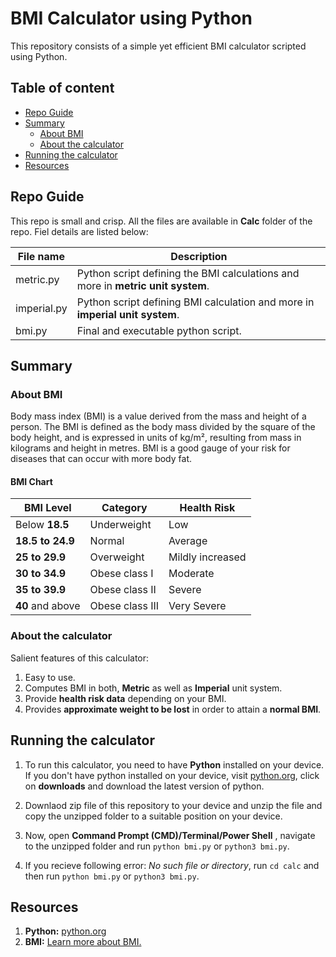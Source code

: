 # BMI Calculator using Python

This repository consists of a simple yet efficient BMI calculator scripted using Python.

## Table of content

- [Repo Guide](#repo-guide)
- [Summary](#summary)
    - [About BMI](#about-bmi)
    - [About the calculator](#about-the-calculator)
- [Running the calculator](#running-the-calculator)
- [Resources](#resources)

## Repo Guide

This repo is small and crisp. All the files are available in **Calc** folder of the repo. Fiel details are listed below:

| File name | Description |
| --- | --- |
| metric.py | Python script defining the BMI calculations and more in **metric unit system**. |
| imperial.py | Python script defining BMI calculation and more in **imperial unit system**. |
| bmi.py | Final and executable python script. |

## Summary

### About BMI

Body mass index (BMI) is a value derived from the mass and height of a person. The BMI is defined as the body mass divided by the square of the body height, and is expressed in units of kg/m², resulting from mass in kilograms and height in metres. BMI is a good gauge of your risk for diseases that can occur with more body fat.

#### BMI Chart

| BMI Level | Category | Health Risk |
| --- | --- | --- |
| Below **18.5** | Underweight | Low |
| **18.5 to 24.9** | Normal | Average |
| **25 to 29.9** | Overweight | Mildly increased |
| **30 to 34.9** | Obese class I | Moderate |
| **35 to 39.9** | Obese class II | Severe |
| **40** and above | Obese class III | Very Severe |

### About the calculator

Salient features of this calculator:

1. Easy to use.
2. Computes BMI in both, **Metric** as well as **Imperial** unit system.
3. Provide **health risk data** depending on your BMI.
4. Provides **approximate weight to be lost** in order to attain a **normal BMI**.

## Running the calculator

1. To run this calculator, you need to have **Python** installed on your device. If you don't have python installed on your device, visit [python.org](https://www.python.org), click on **downloads** and download the latest version of python.

2. Downlaod zip file of this repository to your device and unzip the file and copy the unzipped folder to a suitable position on your device.

3. Now, open **Command Prompt (CMD)/Terminal/Power Shell** , navigate to the unzipped folder and run `python bmi.py` or `python3 bmi.py`. 

4. If you recieve following error: *No such file or directory*, run `cd calc` and then run `python bmi.py` or `python3 bmi.py`.

## Resources

1. **Python:** [python.org](https://www.python.org)
2. **BMI:** [Learn more about BMI.](https://www.who.int/data/gho/data/themes/topics/topic-details/GHO/body-mass-index)